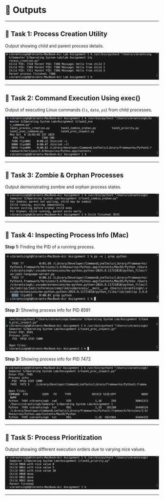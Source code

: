 # 📂 Outputs  

---

## 🔹 Task 1: Process Creation Utility  
Output showing child and parent process details.  

![Task 1 Output](screenshots/task1.png)  

---

## 🔹 Task 2: Command Execution Using exec()  
Output of executing Linux commands (`ls`, `date`, `ps`) from child processes.  

![Task 2 Output](screenshots/task2.png)  

---

## 🔹 Task 3: Zombie & Orphan Processes  
Output demonstrating zombie and orphan process states.  

![Task 3 Output](screenshots/task3.png)  

---

## 🔹 Task 4: Inspecting Process Info (Mac)  
**Step 1:** Finding the PID of a running process.  

![Task 4 Step 1 - Find PID](screenshots/task4_a.png)  

**Step 2:** Showing process info for PID 8591  

![Task 4 - PID 8591 Output](screenshots/task4_b.png)  

**Step 3:** Showing process info for PID 7472  

![Task 4 - PID 7472 Output](screenshots/task4_c.png)  

---

## 🔹 Task 5: Process Prioritization  
Output showing different execution orders due to varying nice values.  

![Task 5 Output](screenshots/task5.png)  

---
